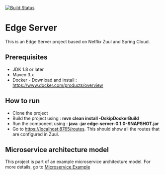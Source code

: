 [![Build Status](https://travis-ci.org/sambamitra/edge-server.svg?branch=master)](https://travis-ci.org/sambamitra/edge-server)
# Edge Server
This is an Edge Server project based on Netflix Zuul and Spring Cloud.

## Prerequisites
- JDK 1.8 or later
- Maven 3.x
- Docker - Download and install : <https://www.docker.com/products/overview>

## How to run
* Clone the project
* Build the project using : __mvn clean install -DskipDockerBuild__
* Run the component using : __java -jar edge-server-0.1.0-SNAPSHOT.jar__
* Go to <https://localhost:8765/routes>. This should show all the routes that are configured in Zuul.

## Microservice architecture model
This project is part of an example microservice architecture model. For more details, go to [Microservice Example](https://github.com/sambamitra/microservice-example)
